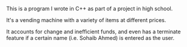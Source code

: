 This is a program I wrote in C++ as part of a project in high school.

It's a vending machine with a variety of items at different prices.

It accounts for change and inefficient funds, and even has a terminate feature if a certain name (i.e. Sohaib Ahmed) is entered as the user.

